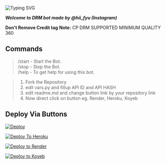 ![Typing SVG](https://readme-typing-svg.herokuapp.com/?lines=Welcome+To+Txt+Uploader+Bot+!)

***Welcome to DRM bot made by @hii_fyu (Instagram)***

**Don't Remove Credit tag**
**Note:** CP DRM SUPPORTED MINIMUM QUALITY 360

## Commands

> /start - Start the Bot.  
> /stop - Stop the Bot.  
> /help - To get help for using this bot.

> 1. Fork the Repository
> 2. edit vars.py and fillup API ID and API HASH
> 3. edit readme.md and change button link by your repository link
> 4. Now direct click on button eg. Render, Heroku, Koyeb



## Deploy Via Buttons

[![Deploy](https://www.herokucdn.com/deploy/button.svg)](https://www.heroku.com/deploy?template=https://github.com/nikhilsainiop/saini-txt-direct)

[![Deploy To Heroku](https://www.herokucdn.com/deploy/button.svg)](https://dashboard.heroku.com/new?button-url=https://github.com/xpingpongx/Extractor-V3&template=https://github.com/nikhilsainiop/saini-txt-direct)

[![Deploy to Render](https://render.com/images/deploy-to-render-button.svg)](https://render.com/deploy)

[![Deploy to Koyeb](https://www.koyeb.com/static/images/deploy/button.svg)](https://app.koyeb.com/deploy?name=saini-txt-direct&repository=nikhilsainiop%2FSaini-txt-direct&branch=main&instance_type=free&instances_min=0)


